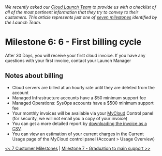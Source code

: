 *We recently asked our [Cloud Launch Team](http://www.rackspace.com/blog/an-insiders-look-at-the-cloud-launch-team/) to provide us with a checklist of all of the most pertinent information that they try to convey to their customers. This article represents just one of [seven milestones](getting_started_master_article.md) identified by the Launch Team.*

# Milestone 6: 6 - First billing cycle

After 30 Days, you will receive your first cloud invoice. If you have any questions with your first invoice, contact your Launch Manager

## Notes about billing

* Cloud servers are billed at an hourly rate until they are deleted from the account
* Managed Infrastructure accounts have a $50 minimum support fee
* Managed Operations: SysOps accounts have a $500 minimum support fee
* Your monthly invoices will be available via your [MyCloud](https://mycloud.rackspace.com) Control panel (for security, we will not email you a copy of your invoice)
* You can get a more detailed report by [downloading the invoice as a CSV](https://community.rackspace.com/products/f/25/t/4950).
* You can view an estimation of your current charges in the Current Usage page of the MyCloud control panel (Account > Usage Overview)


[<< 7 Customer Milestones](getting_started_master_article.md) | [Milestone 7 - Graduation to main support >>](GettingStarted_7.md)
